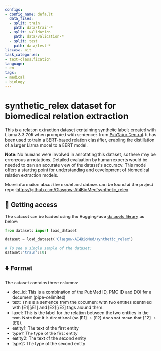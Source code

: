 ```yaml
---
configs:
- config_name: default
  data_files:
  - split: train
    path: data/train-*
  - split: validation
    path: data/validation-*
  - split: test
    path: data/test-*
license: mit
task_categories:
- text-classification
language:
- en
tags:
- medical
- biology
---
```


# synthetic_relex dataset for biomedical relation extraction

This is a relation extraction dataset containing synthetic labels created with Llama 3.3 70B when prompted with sentences from [PubTator Central](https://www.ncbi.nlm.nih.gov/research/pubtator3/). It has been used to train a BERT-based relation classifier, enabling the distillation of a larger Llama model to a BERT model.

**Note:** No humans were involved in annotating this dataset, so there may be erroneous annotations. Detailed evaluation by human experts would be needed to gain an accurate view of the dataset's accuracy. This model offers a starting point for understanding and development of biomedical relation extraction models.

More information about the model and dataset can be found at the project repo: https://github.com/Glasgow-AI4BioMed/synthetic_relex

## 📝 Getting access

The dataset can be loaded using the HuggingFace [datasets library](https://pypi.org/project/datasets/) as below:

```python
from datasets import load_dataset

dataset = load_dataset('Glasgow-AI4BioMed/synthetic_relex')

# To see a single sample of the dataset:
dataset['train'][0]
```

## ⬇️ Format

The dataset contains three columns:

- doc_id: This is a combination of the PubMed ID, PMC ID and DOI for a document (pipe-delimited)
- text: This is a sentence from the document with two entities identified with [E1][/E1] and [E2][/E2] tags around them.
- label: This is the label for the relation between the two entities in the text. Note that it is directional (so [E1] -> [E2] does not mean that [E2] -> [E1]).
- entity1: The text of the first entity
- type1: The type of the first entity
- entity2: The text of the second entity
- type2: The type of the second entity
